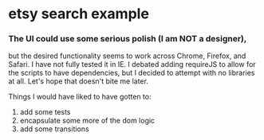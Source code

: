 # etsy search example

### The UI could use some serious polish (I am **NOT** a designer),
but the desired functionality seems to work across Chrome, Firefox, and Safari.
I have not fully tested it in IE.
I debated adding requireJS to allow for the scripts to have dependencies,
but I decided to attempt with no libraries at all. Let's hope that doesn't bite me later.


   Things I would have liked to have gotten to:
   1. add some tests
   2. encapsulate some more of the dom logic
   3. add some transitions
